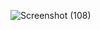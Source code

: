 ![Screenshot (108)](https://user-images.githubusercontent.com/53819899/81210082-fd20e000-8fee-11ea-825b-3a862f3016d2.png)

